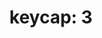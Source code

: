 ---
layout: symbols
title: "keycap: 3"
emoji: keycap_3
permalink: 3️⃣.html
image: assets/img/3moji/keycap_3.png
---